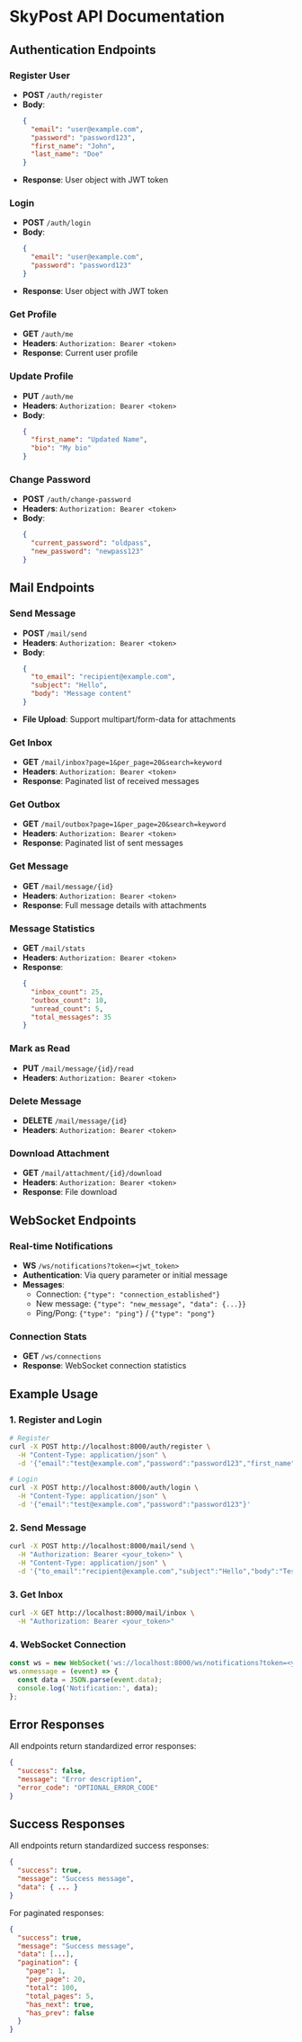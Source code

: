 # SkyPost API Documentation

## Authentication Endpoints

### Register User
- **POST** `/auth/register`
- **Body**: 
  ```json
  {
    "email": "user@example.com",
    "password": "password123",
    "first_name": "John",
    "last_name": "Doe"
  }
  ```
- **Response**: User object with JWT token

### Login
- **POST** `/auth/login`
- **Body**: 
  ```json
  {
    "email": "user@example.com",
    "password": "password123"
  }
  ```
- **Response**: User object with JWT token

### Get Profile
- **GET** `/auth/me`
- **Headers**: `Authorization: Bearer <token>`
- **Response**: Current user profile

### Update Profile
- **PUT** `/auth/me`
- **Headers**: `Authorization: Bearer <token>`
- **Body**: 
  ```json
  {
    "first_name": "Updated Name",
    "bio": "My bio"
  }
  ```

### Change Password
- **POST** `/auth/change-password`
- **Headers**: `Authorization: Bearer <token>`
- **Body**: 
  ```json
  {
    "current_password": "oldpass",
    "new_password": "newpass123"
  }
  ```

## Mail Endpoints

### Send Message
- **POST** `/mail/send`
- **Headers**: `Authorization: Bearer <token>`
- **Body**: 
  ```json
  {
    "to_email": "recipient@example.com",
    "subject": "Hello",
    "body": "Message content"
  }
  ```
- **File Upload**: Support multipart/form-data for attachments

### Get Inbox
- **GET** `/mail/inbox?page=1&per_page=20&search=keyword`
- **Headers**: `Authorization: Bearer <token>`
- **Response**: Paginated list of received messages

### Get Outbox
- **GET** `/mail/outbox?page=1&per_page=20&search=keyword`
- **Headers**: `Authorization: Bearer <token>`
- **Response**: Paginated list of sent messages

### Get Message
- **GET** `/mail/message/{id}`
- **Headers**: `Authorization: Bearer <token>`
- **Response**: Full message details with attachments

### Message Statistics
- **GET** `/mail/stats`
- **Headers**: `Authorization: Bearer <token>`
- **Response**: 
  ```json
  {
    "inbox_count": 25,
    "outbox_count": 10,
    "unread_count": 5,
    "total_messages": 35
  }
  ```

### Mark as Read
- **PUT** `/mail/message/{id}/read`
- **Headers**: `Authorization: Bearer <token>`

### Delete Message
- **DELETE** `/mail/message/{id}`
- **Headers**: `Authorization: Bearer <token>`

### Download Attachment
- **GET** `/mail/attachment/{id}/download`
- **Headers**: `Authorization: Bearer <token>`
- **Response**: File download

## WebSocket Endpoints

### Real-time Notifications
- **WS** `/ws/notifications?token=<jwt_token>`
- **Authentication**: Via query parameter or initial message
- **Messages**: 
  - Connection: `{"type": "connection_established"}`
  - New message: `{"type": "new_message", "data": {...}}`
  - Ping/Pong: `{"type": "ping"}` / `{"type": "pong"}`

### Connection Stats
- **GET** `/ws/connections`
- **Response**: WebSocket connection statistics

## Example Usage

### 1. Register and Login
```bash
# Register
curl -X POST http://localhost:8000/auth/register \
  -H "Content-Type: application/json" \
  -d '{"email":"test@example.com","password":"password123","first_name":"Test","last_name":"User"}'

# Login
curl -X POST http://localhost:8000/auth/login \
  -H "Content-Type: application/json" \
  -d '{"email":"test@example.com","password":"password123"}'
```

### 2. Send Message
```bash
curl -X POST http://localhost:8000/mail/send \
  -H "Authorization: Bearer <your_token>" \
  -H "Content-Type: application/json" \
  -d '{"to_email":"recipient@example.com","subject":"Hello","body":"Test message"}'
```

### 3. Get Inbox
```bash
curl -X GET http://localhost:8000/mail/inbox \
  -H "Authorization: Bearer <your_token>"
```

### 4. WebSocket Connection
```javascript
const ws = new WebSocket('ws://localhost:8000/ws/notifications?token=<your_token>');
ws.onmessage = (event) => {
  const data = JSON.parse(event.data);
  console.log('Notification:', data);
};
```

## Error Responses

All endpoints return standardized error responses:
```json
{
  "success": false,
  "message": "Error description",
  "error_code": "OPTIONAL_ERROR_CODE"
}
```

## Success Responses

All endpoints return standardized success responses:
```json
{
  "success": true,
  "message": "Success message",
  "data": { ... }
}
```

For paginated responses:
```json
{
  "success": true,
  "message": "Success message",
  "data": [...],
  "pagination": {
    "page": 1,
    "per_page": 20,
    "total": 100,
    "total_pages": 5,
    "has_next": true,
    "has_prev": false
  }
}
```

